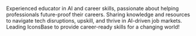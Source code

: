 Experienced educator in AI and career skills, passionate about helping professionals future-proof their careers. Sharing knowledge and resources to navigate tech disruptions, upskill, and thrive in AI-driven job markets. Leading IconsBase to provide career-ready skills for a changing world!
